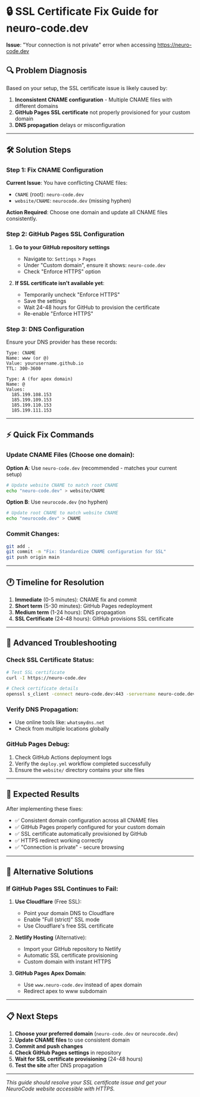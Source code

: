 # 🔒 SSL Certificate Fix Guide for neuro-code.dev

**Issue**: "Your connection is not private" error when accessing https://neuro-code.dev

## 🔍 Problem Diagnosis

Based on your setup, the SSL certificate issue is likely caused by:

1. **Inconsistent CNAME configuration** - Multiple CNAME files with different domains
2. **GitHub Pages SSL certificate** not properly provisioned for your custom domain
3. **DNS propagation** delays or misconfiguration

---

## 🛠️ Solution Steps

### Step 1: Fix CNAME Configuration

**Current Issue**: You have conflicting CNAME files:
- `CNAME` (root): `neuro-code.dev` 
- `website/CNAME`: `neurocode.dev` (missing hyphen)

**Action Required**: Choose one domain and update all CNAME files consistently.

### Step 2: GitHub Pages SSL Configuration

1. **Go to your GitHub repository settings**
   - Navigate to: `Settings` > `Pages`
   - Under "Custom domain", ensure it shows: `neuro-code.dev`
   - Check "Enforce HTTPS" option

2. **If SSL certificate isn't available yet**:
   - Temporarily uncheck "Enforce HTTPS"
   - Save the settings
   - Wait 24-48 hours for GitHub to provision the certificate
   - Re-enable "Enforce HTTPS"

### Step 3: DNS Configuration

Ensure your DNS provider has these records:

```dns
Type: CNAME
Name: www (or @)
Value: yourusername.github.io
TTL: 300-3600

Type: A (for apex domain)
Name: @
Values: 
  185.199.108.153
  185.199.109.153
  185.199.110.153
  185.199.111.153
```

---

## ⚡ Quick Fix Commands

### Update CNAME Files (Choose one domain):

**Option A**: Use `neuro-code.dev` (recommended - matches your current setup)
```bash
# Update website CNAME to match root CNAME
echo "neuro-code.dev" > website/CNAME
```

**Option B**: Use `neurocode.dev` (no hyphen)
```bash
# Update root CNAME to match website CNAME  
echo "neurocode.dev" > CNAME
```

### Commit Changes:
```bash
git add .
git commit -m "Fix: Standardize CNAME configuration for SSL"
git push origin main
```

---

## 🕐 Timeline for Resolution

1. **Immediate** (0-5 minutes): CNAME fix and commit
2. **Short term** (5-30 minutes): GitHub Pages redeployment
3. **Medium term** (1-24 hours): DNS propagation
4. **SSL Certificate** (24-48 hours): GitHub provisions SSL certificate

---

## 🔧 Advanced Troubleshooting

### Check SSL Certificate Status:
```bash
# Test SSL certificate
curl -I https://neuro-code.dev

# Check certificate details
openssl s_client -connect neuro-code.dev:443 -servername neuro-code.dev
```

### Verify DNS Propagation:
- Use online tools like: `whatsmydns.net`
- Check from multiple locations globally

### GitHub Pages Debug:
1. Check GitHub Actions deployment logs
2. Verify the `deploy.yml` workflow completed successfully
3. Ensure the `website/` directory contains your site files

---

## 🎯 Expected Results

After implementing these fixes:
- ✅ Consistent domain configuration across all CNAME files
- ✅ GitHub Pages properly configured for your custom domain
- ✅ SSL certificate automatically provisioned by GitHub
- ✅ HTTPS redirect working correctly
- ✅ "Connection is private" - secure browsing

---

## 🚨 Alternative Solutions

### If GitHub Pages SSL Continues to Fail:

1. **Use Cloudflare** (Free SSL):
   - Point your domain DNS to Cloudflare
   - Enable "Full (strict)" SSL mode
   - Use Cloudflare's free SSL certificate

2. **Netlify Hosting** (Alternative):
   - Import your GitHub repository to Netlify
   - Automatic SSL certificate provisioning
   - Custom domain with instant HTTPS

3. **GitHub Pages Apex Domain**:
   - Use `www.neuro-code.dev` instead of apex domain
   - Redirect apex to www subdomain

---

## 📋 Next Steps

1. **Choose your preferred domain** (`neuro-code.dev` or `neurocode.dev`)
2. **Update CNAME files** to use consistent domain
3. **Commit and push changes**
4. **Check GitHub Pages settings** in repository
5. **Wait for SSL certificate provisioning** (24-48 hours)
6. **Test the site** after DNS propagation

---

*This guide should resolve your SSL certificate issue and get your NeuroCode website accessible with HTTPS.*
